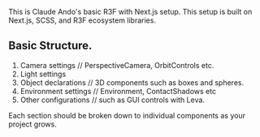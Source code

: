 This is Claude Ando's basic R3F with Next.js setup. This setup is built on Next.js, SCSS, and R3F ecosystem libraries.

## Basic Structure.

1. Camera settings // PerspectiveCamera, OrbitControls etc.
2. Light settings  
3. Object declarations // 3D components such as boxes and  spheres.
4. Environment settings // Environment, ContactShadows etc
5. Other configurations //  such as GUI controls with Leva.

Each section should be broken down to individual components as your project grows.
